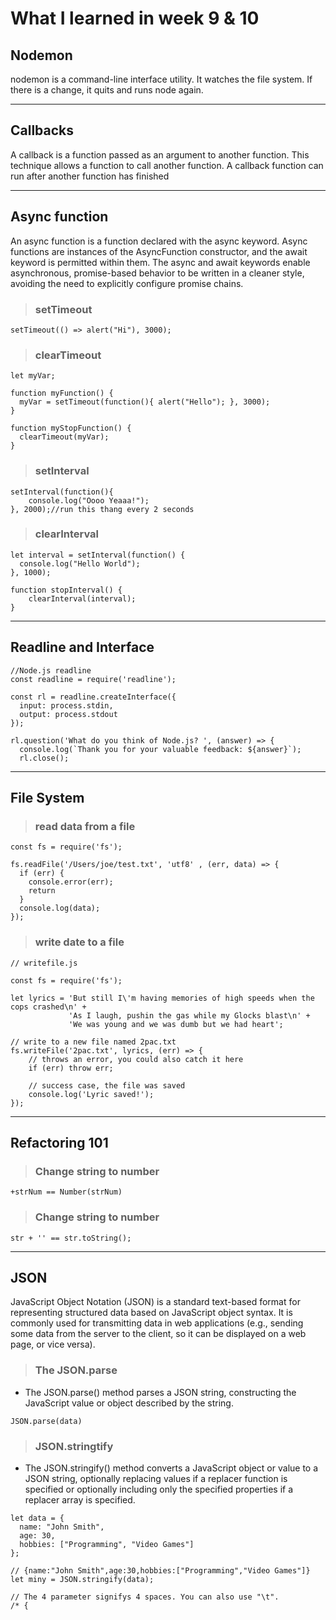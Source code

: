 # What I learned in week 9 & 10

## Nodemon
nodemon is a command-line interface utility. It watches the file system. If there is a change, it quits and runs node again.

---
## Callbacks
A callback is a function passed as an argument to another function. This technique allows a function to call another function. A callback function can run after another function has finished

---
## Async function
An async function is a function declared with the async keyword. Async functions are instances of the AsyncFunction constructor, and the await keyword is permitted within them. The async and await keywords enable asynchronous, promise-based behavior to be written in a cleaner style, avoiding the need to explicitly configure promise chains.
>### setTimeout 
```
setTimeout(() => alert("Hi"), 3000);
```
>### clearTimeout
```
let myVar;

function myFunction() {
  myVar = setTimeout(function(){ alert("Hello"); }, 3000);
}

function myStopFunction() {
  clearTimeout(myVar);
}
```
>### setInterval
```
setInterval(function(){ 
	console.log("Oooo Yeaaa!");
}, 2000);//run this thang every 2 seconds
```
>### clearInterval
```
let interval = setInterval(function() {
  console.log("Hello World");
}, 1000);

function stopInterval() {
	clearInterval(interval);
}
```
---
## Readline and Interface
```
//Node.js readline
const readline = require('readline');

const rl = readline.createInterface({
  input: process.stdin,
  output: process.stdout
});

rl.question('What do you think of Node.js? ', (answer) => {
  console.log(`Thank you for your valuable feedback: ${answer}`);
  rl.close();
```
---
## File System
> ### read data from a file 
```
const fs = require('fs');

fs.readFile('/Users/joe/test.txt', 'utf8' , (err, data) => {
  if (err) {
    console.error(err);
    return
  }
  console.log(data);
});
```
>### write date to a file 
```
// writefile.js

const fs = require('fs');

let lyrics = 'But still I\'m having memories of high speeds when the cops crashed\n' + 
             'As I laugh, pushin the gas while my Glocks blast\n' + 
             'We was young and we was dumb but we had heart';

// write to a new file named 2pac.txt
fs.writeFile('2pac.txt', lyrics, (err) => {
    // throws an error, you could also catch it here
    if (err) throw err;

    // success case, the file was saved
    console.log('Lyric saved!');
});
```
---
## Refactoring 101 
>### Change string to number
```
+strNum == Number(strNum)
```
>### Change string to number
```
str + '' == str.toString(); 
```
---
## JSON
JavaScript Object Notation (JSON) is a standard text-based format for representing structured data based on JavaScript object syntax. It is commonly used for transmitting data in web applications (e.g., sending some data from the server to the client, so it can be displayed on a web page, or vice versa).
>### The JSON.parse
* The JSON.parse() method parses a JSON string, constructing the JavaScript value or object described by the string.
```
JSON.parse(data)
```
>### JSON.stringtify
* The JSON.stringify() method converts a JavaScript object or value to a JSON string, optionally replacing values if a replacer function is specified or optionally including only the specified properties if a replacer array is specified.
```
let data = {
  name: "John Smith",
  age: 30,
  hobbies: ["Programming", "Video Games"]
};

// {name:"John Smith",age:30,hobbies:["Programming","Video Games"]}
let miny = JSON.stringify(data);

// The 4 parameter signifys 4 spaces. You can also use "\t".
/* {
```